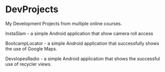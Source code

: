 # DevProjects
My Development Projects from multiple online courses. 

InstaSlam - a simple Android application that show camera roll access 

BootcampLocator - a simple Android application that successfully shows the use of Google Maps.

DevslopesRadio - a simple Android application that shows the successful use of recycler views.
